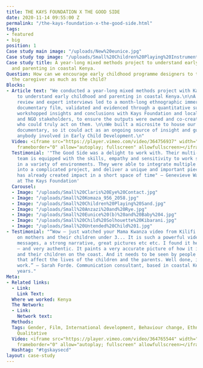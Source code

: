 ```yaml
---
title: THE KAYS FOUNDATION X THE GOOD SIDE
date: 2020-11-14 09:55:00 Z
permalink: "/the-kays-foundation-x-the-good-side.html"
tags:
- featured
- big
position: 1
Case study main image: "/uploads/New%20eunice.jpg"
Case study top image: "/uploads/Small%20Children%20Playing%20Instruments%203.jpg"
Case study title: A year-long mixed methods project to understand early childhood
  and parenting in coastal Kenya.
Question: How can we encourage early childhood programme designers to think about
  the caregiver as much as the child?
Blocks:
- Article text: "We conducted a year-long mixed methods project with Kays Foundation
    to understand early childhood and parenting in coastal Kenya.\n\nA literature
    review and expert interviews led to a month-long ethnographic immersion and powerful
    documentary film, validated and evidenced through a quantitative survey. \n\nWe
    workshopped insights and conclusions with Kays Foundation and local government
    and NGO stakeholders, to ensure the outputs were owned and co-created with people
    who could truly act on them. \n\nWe built a microsite to house our report and
    documentary, so it could act as an ongoing source of insight and guidance for
    anybody involved in Early Child Development.\n"
  Video: <iframe src="https://player.vimeo.com/video/364756937" width="640" height="360"
    frameborder="0" allow="autoplay; fullscreen" allowfullscreen></iframe>
  Testimonial: '"The Good Side was a delight to work with. Their multi-disciplinary
    team is equipped with the skills, empathy and sensitivity to work strategically
    in a variety of environments. They were able to integrate multiple rounds of feedback
    into a complicated project, and deliver a unique and important piece of work that
    has already created impact in a short space of time" — Genevieve Wastie, Consultant
    at The Kays Foundation'
  Carousel:
  - Image: "/uploads/Small%20Claris%20Eye%20Contact.jpg"
  - Image: "/uploads/Small%20Komaza_956_2058.jpg"
  - Image: "/uploads/Small%20Children%20Playing%20Sand.jpg"
  - Image: "/uploads/Small%20Anzazi%20and%20Rye.jpg"
  - Image: "/uploads/Small%20Eunice%20(b)%20and%20Baby%204.jpg"
  - Image: "/uploads/Small%20Child%20Solhouette%20Kibarani.jpg"
  - Image: "/uploads/Small%20Untended%20Child%201.jpg"
- Testimonial: "“Wow – just watched your Mama Kwanza video from Kilifi and Mombasa
    on mothers and their children under 3... It is such a powerful video, with clear
    messages, a strong narrative, great pictures etc etc. I found it heart breaking
    – and very authentic. It paints a very accurate picture of how it is for mothers
    and their children on the coast. And it needs to be seen by people who make decisions
    that affect the lives of the children and the parents. Well done, it is great
    work.” — Sarah Forde. Communication consultant, based in coastal Kenya for 20
    years."
Meta:
- Related links:
  - Link: 
    Link Text: 
  Where we worked: Kenya
  The Network:
  - Link: 
    Network text: 
  Methods: 
  Tags: Gender, Film, International development, Behaviour change, Ethnography, Quantitative,
    Qualitative
  Video: <iframe src="https://player.vimeo.com/video/364765544" width="640" height="360"
    frameborder="0" allow="autoplay; fullscreen" allowfullscreen></iframe>
  Hashtag: "#tgskaysecd"
layout: case-study
---
```


